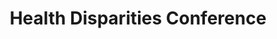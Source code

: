 ---
layout: post
title: Health Disparities Conference
categories: events
eventDate: May 3, 2019
description: Louisiana is ranked near the bottom of all states in overall health. Substantial health disparities exist among minority and rural groups of people in incidence, prevalence, mortality, and burden of disease. Health and well-being disparities exist across racial and ethnic origin, as well as gender, sexual orientation, age, disability status, socioeconomic status, and geographic location. A systematic approach is needed to define major health disparities and well-being issues and generate and implement strategies to address these issues. LSU is committed to improving the health, well being, and longevity of Louisiana citizens through organized research, education and intervention strategies. The Health Disparities and Well being Conference has three main goals- Outline the health disparities problem, Highlight current LSU and community efforts towards addressing health disparities, Foster collaborations to help develop and implement new intervention strategies. The Conference is open to all those interested to attend. Registration is now open. Those registered will be receiving boxed lunch free of charge. May 3rd, 2019 Save the Date!
---